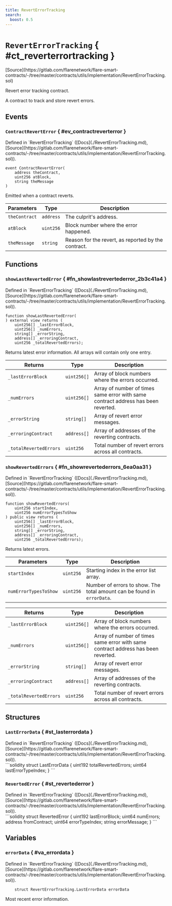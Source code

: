 ```yaml
---
title: RevertErrorTracking
search:
  boost: 0.5
---
```


<!-- This is an autogenerated file. Do not edit! -->

# `RevertErrorTracking` { #ct_reverterrortracking }

<div class="api-node-source" markdown>
[Source](https://gitlab.com/flarenetwork/flare-smart-contracts/-/tree/master/contracts/utils/implementation/RevertErrorTracking.sol)
</div>

<div class="api-node-internal" markdown>

Revert error tracking contract.

A contract to track and store revert errors.

</div>

<div class="api-node-type" markdown>

## Events

<div class="api-node" markdown>

### `ContractRevertError` { #ev_contractreverterror }

<div class="api-node-source" markdown>
Defined in `RevertErrorTracking` ([Docs](./RevertErrorTracking.md), [Source](https://gitlab.com/flarenetwork/flare-smart-contracts/-/tree/master/contracts/utils/implementation/RevertErrorTracking.sol)).
</div>

<div class="api-node-internal" markdown>

```solidity
event ContractRevertError(
    address theContract,
    uint256 atBlock,
    string theMessage
)
```

Emitted when a contract reverts.

| Parameters | Type | Description |
| ---------- | ---- | ----------- |
| `theContract` | `address` | The culprit's address. |
| `atBlock` | `uint256` | Block number where the error happened. |
| `theMessage` | `string` | Reason for the revert, as reported by the contract. |

</div>
</div>

</div>

<div class="api-node-type" markdown>

## Functions

<div class="api-node" markdown>

### `showLastRevertedError` { #fn_showlastrevertederror_2b3c41a4 }

<div class="api-node-source" markdown>
Defined in `RevertErrorTracking` ([Docs](./RevertErrorTracking.md), [Source](https://gitlab.com/flarenetwork/flare-smart-contracts/-/tree/master/contracts/utils/implementation/RevertErrorTracking.sol)).
</div>

<div class="api-node-internal" markdown>

```solidity
function showLastRevertedError(
) external view returns (
    uint256[] _lastErrorBlock,
    uint256[] _numErrors,
    string[] _errorString,
    address[] _erroringContract,
    uint256 _totalRevertedErrors);
```

Returns latest error information. All arrays will contain only one entry.

| Returns | Type | Description |
| ------- | ---- | ----------- |
| `_lastErrorBlock` | `uint256[]` | Array of block numbers where the errors occurred. |
| `_numErrors` | `uint256[]` | Array of number of times same error with same contract address has been reverted. |
| `_errorString` | `string[]` | Array of revert error messages. |
| `_erroringContract` | `address[]` | Array of addresses of the reverting contracts. |
| `_totalRevertedErrors` | `uint256` | Total number of revert errors across all contracts. |
</div>
</div>

<div class="api-node" markdown>

### `showRevertedErrors` { #fn_showrevertederrors_6ea0aa31 }

<div class="api-node-source" markdown>
Defined in `RevertErrorTracking` ([Docs](./RevertErrorTracking.md), [Source](https://gitlab.com/flarenetwork/flare-smart-contracts/-/tree/master/contracts/utils/implementation/RevertErrorTracking.sol)).
</div>

<div class="api-node-internal" markdown>

```solidity
function showRevertedErrors(
    uint256 startIndex,
    uint256 numErrorTypesToShow
) public view returns (
    uint256[] _lastErrorBlock,
    uint256[] _numErrors,
    string[] _errorString,
    address[] _erroringContract,
    uint256 _totalRevertedErrors);
```

Returns latest errors.

| Parameters | Type | Description |
| ---------- | ---- | ----------- |
| `startIndex` | `uint256` | Starting index in the error list array. |
| `numErrorTypesToShow` | `uint256` | Number of errors to show. The total amount can be found in `errorData`. |

| Returns | Type | Description |
| ------- | ---- | ----------- |
| `_lastErrorBlock` | `uint256[]` | Array of block numbers where the errors occurred. |
| `_numErrors` | `uint256[]` | Array of number of times same error with same contract address has been reverted. |
| `_errorString` | `string[]` | Array of revert error messages. |
| `_erroringContract` | `address[]` | Array of addresses of the reverting contracts. |
| `_totalRevertedErrors` | `uint256` | Total number of revert errors across all contracts. |
</div>
</div>

</div>

<div class="api-node-type" markdown>

## Structures

<div class="api-node" markdown>

### `LastErrorData` { #st_lasterrordata }

<div class="api-node-source" markdown>
Defined in `RevertErrorTracking` ([Docs](./RevertErrorTracking.md), [Source](https://gitlab.com/flarenetwork/flare-smart-contracts/-/tree/master/contracts/utils/implementation/RevertErrorTracking.sol)).
</div>

<div class="api-node-internal" markdown>

</div>
```solidity
struct LastErrorData {
  uint192 totalRevertedErrors;
  uint64 lastErrorTypeIndex;
}
```

</div>

<div class="api-node" markdown>

### `RevertedError` { #st_revertederror }

<div class="api-node-source" markdown>
Defined in `RevertErrorTracking` ([Docs](./RevertErrorTracking.md), [Source](https://gitlab.com/flarenetwork/flare-smart-contracts/-/tree/master/contracts/utils/implementation/RevertErrorTracking.sol)).
</div>

<div class="api-node-internal" markdown>

</div>
```solidity
struct RevertedError {
  uint192 lastErrorBlock;
  uint64 numErrors;
  address fromContract;
  uint64 errorTypeIndex;
  string errorMessage;
}
```

</div>

</div>

<div class="api-node-type" markdown>

## Variables

<div class="api-node" markdown>

### `errorData` { #va_errordata }

<div class="api-node-source" markdown>
Defined in `RevertErrorTracking` ([Docs](./RevertErrorTracking.md), [Source](https://gitlab.com/flarenetwork/flare-smart-contracts/-/tree/master/contracts/utils/implementation/RevertErrorTracking.sol)).
</div>

<div class="api-node-internal" markdown>

```solidity
    struct RevertErrorTracking.LastErrorData errorData
```

Most recent error information.

</div>
</div>

</div>

